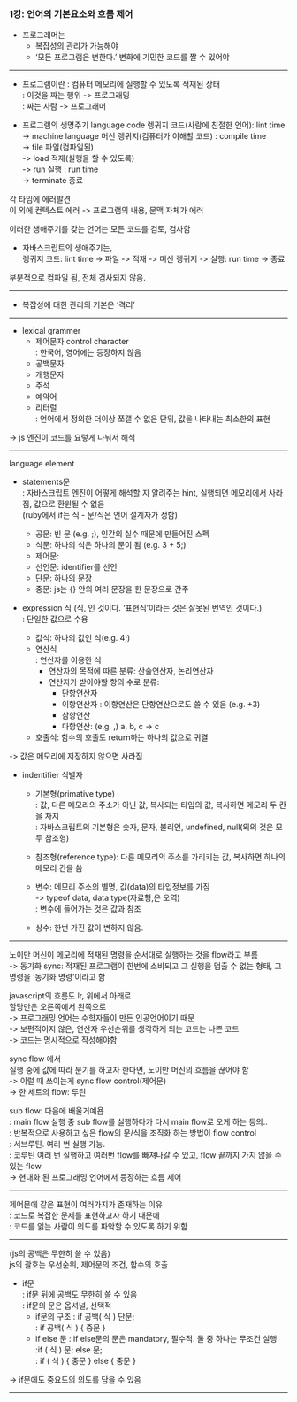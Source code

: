### 1강: 언어의 기본요소와 흐름 제어

* 프로그래머는
	* 복잡성의 관리가 가능해야
	* ‘모든 프로그램은 변한다.’ 변화에 기민한 코드를 짤 수 있어야

----

* 프로그램이란
: 컴퓨터 메모리에 실행할 수 있도록 적재된 상태  
: 이것을 짜는 행위 -> 프로그래밍  
: 짜는 사람 -> 프로그래머  

* 프로그램의 생명주기
     language code 렝귀지 코드(사람에 친절한 언어): lint time  
-> machine language 머신 렝귀지(컴퓨터가 이해할 코드) : compile time  
-> file 파일(컴파일된)   
-> load 적재(실행을 할 수 있도록)   
-> run 실행 : run time  
-> terminate 종료  
  
각 타임에 에러발견  
이 외에 컨텍스트 에러 -> 프로그램의 내용, 문맥 자체가 에러  
  
이러한 생애주기를 갖는 언어는 모든 코드를 검토, 검사함  
  
* 자바스크립트의 생애주기는,  
렝귀지 코드: lint time -> 파일 -> 적재 -> 머신 렝귀지 -> 실행: run time -> 종료  
  
부분적으로 컴파일 됨, 전체 검사되지 않음.  

---

* 복잡성에 대한 관리의 기본은 ‘격리’

---

* lexical grammer   
	- 제어문자 control character  
	: 한국어, 영어에는 등장하지 않음  
	- 공백문자  
	- 개행문자  
	- 주석  
	- 예약어  
	- 리터럴  
	: 언어에서 정의한 더이상 쪼갤 수 없은 단위, 값을 나타내는 최소한의 표현  
  
-> js 엔진이 코드를 요렇게 나눠서 해석  
  
---
language element  
* statements문  
: 자바스크립트 엔진이 어떻게 해석할 지 알려주는 hint, 실행되면 메모리에서 사라짐, 값으로 환원될 수 없음  
(ruby에서 if는 식 - 문/식은 언어 설계자가 정함)  
	* 공문: 빈 문 (e.g. ;), 인간의 실수 때문에 만들어진 스펙  
	* 식문: 하나의 식은 하나의 문이 됨 (e.g. 3 + 5;)  
	* 제어문:   
	* 선언문: identifier를 선언  
	* 단문: 하나의 문장  
	* 중문:  js는 {} 안의 여러 문장을 한 문장으로 간주    
  
* expression 식 (식, 인 것이다. ‘표현식’이라는 것은 잘못된 번역인 것이다.)  
: 단일한 값으로 수용	  
	* 값식: 하나의 값인 식(e.g. 4;)  
	* 연산식  
	: 연산자를 이용한 식  
		* 연산자의 목적에 따른 분류: 산술연산자, 논리연산자  
		* 연산자가 받아야할 항의 수로 분류:   
			* 단항연산자	  
			* 이항연산자 : 이항연산은 단항연산으로도 쓸 수 있음 (e.g. +3)  
			* 삼항연산   
			* 다항연산: (e.g. ,) a, b, c -> c  
	* 호출식: 함수의 호출도 return하는 하나의 값으로 귀결  
  
-> 값은 메모리에 저장하지 않으면 사라짐  
  
* indentifier 식별자  
	* 기본형(primative type)  
	: 값, 다른 메모리의 주소가 아닌 값, 복사되는 타입의 값, 복사하면 메모리 두 칸을 차지  
	: 자바스크립트의 기본형은 숫자, 문자, 불리언, undefined, null(외의 것은 모두 참조형)  
	* 참조형(reference type): 다른 메모리의 주소를 가리키는 값, 복사하면 하나의 메모리 칸을 씀  
	  
	* 변수: 메모리 주소의 별명, 값(data)의 타입정보를 가짐  
	-> typeof data, data type(자료형,은 오역)  
		: 변수에 들어가는 것은 값과 참조  
	* 상수:  한번 가진 값이 변하지 않음.  

----

노이만 머신이 메모리에 적재된 명령을 순서대로 실행하는 것을 flow라고 부름   
-> 동기화 sync: 적재된 프로그램이 한번에 소비되고 그 실행을 멈출 수 없는 형태, 그 명령을 ‘동기화 명령’이라고 함 

javascript의 흐름도 lr, 위에서 아래로  
할당만은 오른쪽에서 왼쪽으로  
-> 프로그래밍 언어는 수학자들이 만든 인공언어이기 때문  
-> 보편적이지 않은, 연산자 우선순위를 생각하게 되는 코드는 나쁜 코드  
-> 코드는 명시적으로 작성해야함  
  
sync flow 에서   
실행 중에 값에 따라 분기를 하고자 한다면, 노이만 머신의 흐름을 끊어야 함  
-> 이럴 때 쓰이는게 sync flow control(제어문)  
-> 한 세트의 flow: 루틴  
  
sub flow: 다음에 배울거예욥  
: main flow 실행 중 sub flow를 실행하다가 다시 main flow로 오게 하는 등의..  
: 반복적으로 사용하고 싶은 flow의 문/식을 조직화 하는 방법이 flow control  
: 서브루틴. 여러 번 실행 가능.  
: 코루틴 여러 번 실행하고 여러번 flow를 빠져나갈 수 있고, flow 끝까지 가지 않을 수 있는 flow  
-> 현대화 된 프로그래밍 언어에서 등장하는 흐름 제어  

---

제어문에 같은 표현이 여러가지가 존재하는 이유  
: 코드로 복잡한 문제를 표현하고자 하기 때문에  
: 코드를 읽는 사람이 의도를 파악할 수 있도록 하기 위함  

---

(js의 공백은 무한히 쓸 수 있음)  
js의 괄호는 우선순위, 제어문의 조건, 함수의 호출  
  
* if문  
: if문 뒤에 공백도 무한히 쓸 수 있음  
: if문의 문은 옵셔널, 선택적  
	* if문의 구조 
	: if 공백( 식 ) 단문;  
	: if 공백( 식 ) { 중문 }  
	* if else 문 
	: if else문의 문은 mandatory, 필수적. 둘 중 하나는 무조건 실행  
	:if ( 식 ) 문;  else 문;   
	: if ( 식 ) { 중문 } else { 중문 }  
  
-> if문에도 중요도의 의도를 담을 수 있음  

---
